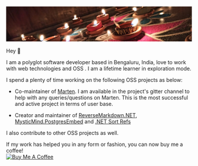 ![cover image](https://github.com/mysticmind/mysticmind/blob/main/cover.jpg "Cover image")

Hey 👋

I am a polyglot software developer based in Bengaluru, India, love to work with web technologies and OSS . I am a lifetime learner in exploration mode.

I spend a plenty of time working on the following OSS projects as below:

- Co-maintainer of [Marten](http://martendb.io/). I am available in the project's gitter channel to help with any queries/questions on Marten. This is the most successful and active project in terms of user base.

- Creator and maintainer of [ReverseMarkdown.NET](https://github.com/mysticmind/reversemarkdown-net), [MysticMind.PostgresEmbed](https://github.com/mysticmind/mysticmind-postgresembed) and [.NET Sort Refs](https://github.com/mysticmind/dotnet-sort-refs)

I also contribute to other OSS projects as well.

If my work has helped you in any form or fashion, you can now buy me a coffee!<br>
<a href="https://www.buymeacoffee.com/babuannamalai" target="_blank"><img src="https://cdn.buymeacoffee.com/buttons/default-orange.png" alt="Buy Me A Coffee" height="41" width="174"></a>
